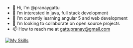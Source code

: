- 👋 Hi, I’m @pranaygattu
- 👀 I’m interested in java, full stack development
- 🌱 I’m currently learning angular 5 and web development
- 💞️ I’m looking to collaborate on open source projects
- 📫 How to reach me at gattupranay@gmail.com

<!---
pranaygattu/pranaygattu is a ✨ special ✨ repository because its `README.md` (this file) appears on your GitHub profile.
You can click the Preview link to take a look at your changes.
--->

[![My Skills](https://skillicons.dev/icons?i=js,html,css,java,typescript)](https://skillicons.dev)

